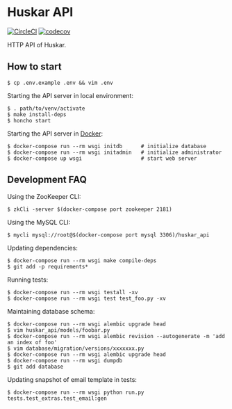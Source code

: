 Huskar API
==========

[![CircleCI](https://circleci.com/gh/huskar-org/huskar/tree/master.svg?style=svg)](https://circleci.com/gh/huskar-org/huskar/tree/master)
[![codecov](https://codecov.io/gh/huskar-org/huskar/branch/master/graph/badge.svg)](https://codecov.io/gh/huskar-org/huskar)

HTTP API of Huskar.

How to start
------------

    $ cp .env.example .env && vim .env

Starting the API server in local environment:

    $ . path/to/venv/activate
    $ make install-deps
    $ honcho start

Starting the API server in [Docker](https://www.docker.com/products/docker):

    $ docker-compose run --rm wsgi initdb      # initialize database
    $ docker-compose run --rm wsgi initadmin   # initialize administrator
    $ docker-compose up wsgi                   # start web server


Development FAQ
---------------

Using the ZooKeeper CLI:

    $ zkCli -server $(docker-compose port zookeeper 2181)

Using the MySQL CLI:

    $ mycli mysql://root@$(docker-compose port mysql 3306)/huskar_api

Updating dependencies:

    $ docker-compose run --rm wsgi make compile-deps
    $ git add -p requirements*

Running tests:

    $ docker-compose run --rm wsgi testall -xv
    $ docker-compose run --rm wsgi test test_foo.py -xv

Maintaining database schema:

    $ docker-compose run --rm wsgi alembic upgrade head
    $ vim huskar_api/models/foobar.py
    $ docker-compose run --rm wsgi alembic revision --autogenerate -m 'add an index of foo'
    $ vim database/migration/versions/xxxxxxx.py
    $ docker-compose run --rm wsgi alembic upgrade head
    $ docker-compose run --rm wsgi dumpdb
    $ git add database

Updating snapshot of email template in tests:

    $ docker-compose run --rm wsgi python run.py tests.test_extras.test_email:gen
